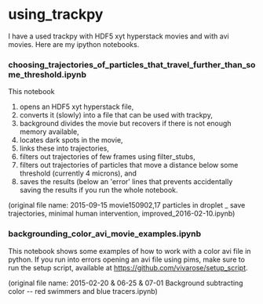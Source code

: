 # using_trackpy
I have a used trackpy with HDF5 xyt hyperstack movies and with avi movies. Here are my ipython notebooks.

### choosing_trajectories_of_particles_that_travel_further_than_some_threshold.ipynb

 This notebook 
 1. opens an HDF5 xyt hyperstack file, 
 2. converts it (slowly) into a file that can be used with trackpy, 
 3. background divides the movie but recovers if there is not enough memory available, 
 4. locates dark spots in the movie, 
 5. links these into trajectories, 
 6. filters out trajectories of few frames using filter_stubs, 
 7. filters out trajectories of particles that move a distance below some threshold (currently 4 microns), and 
 8. saves the results (below an 'error' lines that prevents accidentally saving the results if you run the whole notebook.

(original file name: 2015-09-15 movie150902,17 particles in droplet _ save trajectories, minimal human intervention, improved_2016-02-10.ipynb)

### backgrounding_color_avi_movie_examples.ipynb

This notebook shows some examples of how to work with a color avi file in python. If you run into errors opening an avi file using pims, make sure to run the setup script, available at https://github.com/vivarose/setup_script.

(original file name: 2015-02-20 & 06-25 & 07-01 Background subtracting color -- red swimmers and blue tracers.ipynb)
